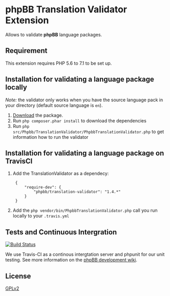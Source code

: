 # phpBB Translation Validator Extension

Allows to validate **phpBB** language packages.

## Requirement

This extension requires PHP 5.6 to 7.1 to be set up.

## Installation for validating a language package locally

*Note:* the validator only works when you have the source language pack in your directory (default source language is `en`).

1. [Download](https://github.com/nickvergessen/phpbb-translation-validator/archive/master.zip) the package.
2. Run `php composer.phar install` to download the dependencies
3. Run `php src/Phpbb/TranslationValidator/PhpbbTranslationValidator.php` to get information how to run the validator

## Installation for validating a language package on TravisCI

1. Add the TranslationValidator as a dependecy:

		{
			"require-dev": {
				"phpbb/translation-validator": "1.4.*"
			}
		}

2. Add the `php vendor/bin/PhpbbTranslationValidator.php` call you run locally to your `.travis.yml`

## Tests and Continuous Intergration

[![Build Status](https://travis-ci.org/phpbb/phpbb-translation-validator.png?branch=master)](https://travis-ci.org/phpbb/phpbb-translation-validator)

We use Travis-CI as a continous intergtation server and phpunit for our unit testing. See more information on the [phpBB development wiki](https://wiki.phpbb.com/Unit_Tests).

## License

[GPLv2](license.txt)
